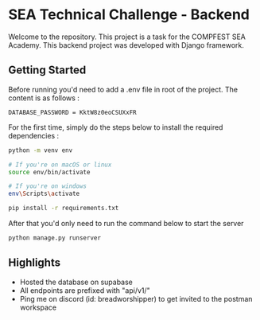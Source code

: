# SEA Technical Challenge - Backend
Welcome to the repository. This project is a task for the COMPFEST SEA Academy. This backend project was developed with Django framework.

## Getting Started
Before running you'd need to add a .env file in root of the project. The content is as follows :
```
DATABASE_PASSWORD = KktW8z0eoCSUXxFR
```  

For the first time, simply do the steps below to install the required dependencies :
```bash
python -m venv env

# If you're on macOS or linux
source env/bin/activate 

# If you're on windows
env\Scripts\activate

pip install -r requirements.txt
```
After that you'd only need to run the command below to start the server
```bash
python manage.py runserver
```

## Highlights
- Hosted the database on supabase
- All endpoints are prefixed with "api/v1/"
- Ping me on discord (id: breadworshipper) to get invited to the postman workspace

